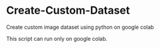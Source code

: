 # Create-Custom-Dataset
Create custom image dataset using python on google colab

This script can run only on google colab.
